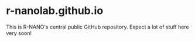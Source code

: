 # r-nanolab.github.io
This is R-NANO's central public GitHub repository. Expect a lot of stuff here very soon!

